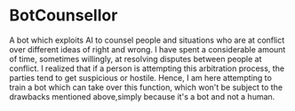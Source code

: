 # BotCounsellor
A bot which exploits AI to counsel people and situations who are at conflict over different ideas of right and wrong.
I have spent a considerable amount of time, sometimes willingly, at resolving disputes between people at conflict. I realized that if a person is attempting this arbitration process, the parties tend to get suspicious or hostile. Hence, I am here attempting to train a bot which can take over this function, which won't be subject to the drawbacks mentioned above,simply because it's a bot and not a human.
